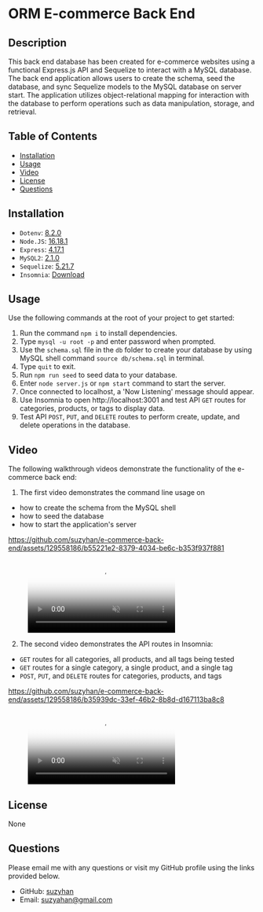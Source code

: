 # ORM E-commerce Back End

## Description
This back end database has been created for e-commerce websites using a functional Express.js API and Sequelize to interact with a MySQL database. The back end application allows users to create the schema, seed the database, and sync Sequelize models to the MySQL database on server start. The application utilizes object-relational mapping for interaction with the database to perform operations such as data manipulation, storage, and retrieval.

## Table of Contents
* [Installation](#installation)
* [Usage](#usage)
* [Video](#video)
* [License](#license)
* [Questions](#questions)  
  
## Installation
- `Dotenv`: [8.2.0](https://www.npmjs.com/package/dotenv)
- `Node.JS`: [16.18.1](https://nodejs.org/en/blog/release/v16.18.1/)
- `Express`: [4.17.1](https://www.npmjs.com/package/express)
- `MySQL2`: [2.1.0](https://www.npmjs.com/package/mysql2)
- `Sequelize`: [5.21.7](https://www.npmjs.com/package/sequelize)
- `Insomnia`: [Download](https://insomnia.rest/download)

## Usage
Use the following commands at the root of your project to get started:
1. Run the command `npm i` to install dependencies.
2. Type `mysql -u root -p` and enter password when prompted.
3. Use the `schema.sql` file in the `db` folder to create your database by using MySQL shell command `source db/schema.sql` in terminal.
4. Type `quit` to exit.
5. Run `npm run seed` to seed data to your database.
6. Enter `node server.js` or `npm start` command to start the server.
7. Once connected to localhost, a 'Now Listening' message should appear.
8. Use Insomnia to open http://localhost:3001 and test API `GET` routes for categories, products, or tags to display data. 
9. Test API `POST`, `PUT`, and `DELETE` routes to perform create, update, and delete operations in the database.

## Video
The following walkthrough videos demonstrate the functionality of the e-commerce back end:
1. The first video demonstrates the command line usage on
- how to create the schema from the MySQL shell
- how to seed the database
- how to start the application's server

https://github.com/suzyhan/e-commerce-back-end/assets/129558186/b55221e2-8379-4034-be6c-b353f937f881

<figure class="video_container">
  <video controls="true" allowfullscreen="true" poster="path/to/poster_image.png" muted="" loop="" autoplay="">
    <source src="assets/e-commerce-back-end.mp4" type="video/mp4">
  </video>
</figure>

2. The second video demonstrates the API routes in Insomnia:
- `GET` routes for all categories, all products, and all tags being tested
- `GET` routes for a single category, a single product, and a single tag
- `POST`, `PUT`, and `DELETE` routes for categories, products, and tags

https://github.com/suzyhan/e-commerce-back-end/assets/129558186/b35939dc-33ef-46b2-8b8d-d167113ba8c8

<figure class="video_container">
  <video controls="true" allowfullscreen="true" poster="path/to/poster_image.png" muted="" loop="" autoplay="">
    <source src="assets/insomnia-tests-routes.mp4" type="video/mp4">
  </video>
</figure>

## License
None

## Questions
Please email me with any questions or visit my GitHub profile using the links provided below.
* GitHub: [suzyhan](https://github.com/suzyhan)
* Email: [suzyahan@gmail.com](mailto:suzyahan@gmail.com)